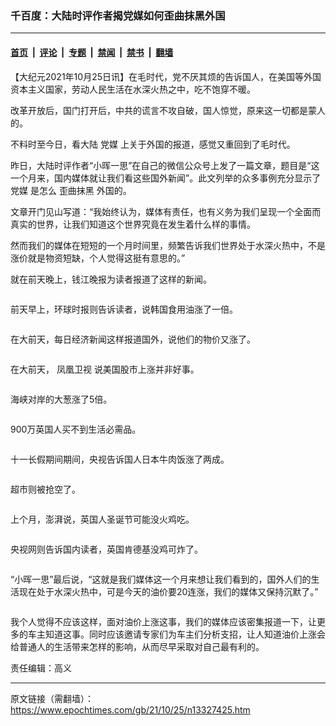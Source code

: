 ### 千百度：大陆时评作者揭党媒如何歪曲抹黑外国

---

#### [首页](../../../..?n13327425) &nbsp;|&nbsp; [评论](../../../../../epoch-comment?n13327425) &nbsp;|&nbsp; [专题](../../../../../epoch-special?n13327425) &nbsp;|&nbsp; [禁闻](../../../../../epoch-news?n13327425) &nbsp;|&nbsp; [禁书](../../../../../books?n13327425) &nbsp;|&nbsp; [翻墙](https://github.com/gfw-breaker/nogfw/blob/master/README.md?n13327425)


<div class="post_content" id="artbody" itemprop="articleBody">
 <!-- article content begin -->
 <p>
  【大纪元2021年10月25日讯】在毛时代，党不厌其烦的告诉国人，在美国等外国资本主义国家，劳动人民生活在水深火热之中，吃不饱穿不暖。
 </p>
 <p>
  改革开放后，国门打开后，中共的谎言不攻自破，国人惊觉，原来这一切都是蒙人的。
 </p>
 <p>
  不料时至今日，看大陆
  <ok href="https://www.epochtimes.com/gb/tag/%E5%85%9A%E5%AA%92.html">
   党媒
  </ok>
  上关于外国的报道，感觉又重回到了毛时代。
 </p>
 <p>
  昨日，大陆时评作者“小晖一思”在自己的微信公众号上发了一篇文章，题目是“这一个月来，国内媒体就让我们看这些国外新闻”。此文列举的众多事例充分显示了
  <ok href="https://www.epochtimes.com/gb/tag/%E5%85%9A%E5%AA%92.html">
   党媒
  </ok>
  是怎么
  <ok href="https://www.epochtimes.com/gb/tag/%E6%AD%AA%E6%9B%B2%E6%8A%B9%E9%BB%91.html">
   歪曲抹黑
  </ok>
  外国的。
 </p>
 <p>
  文章开门见山写道：“我始终认为，媒体有责任，也有义务为我们呈现一个全面而真实的世界，让我们知道这个世界究竟在发生着什么样的事情。
 </p>
 <p>
  然而我们的媒体在短短的一个月时间里，频繁告诉我们世界处于水深火热中，不是涨价就是物资短缺，个人觉得这挺有意思的。”
 </p>
 <p>
  就在前天晚上，钱江晚报为读者报道了这样的新闻。
 </p>
 <p style="text-align: center;">
  <ok href="https://i.epochtimes.com/assets/uploads/2021/10/id13327620-d006fbb89be79330c2b4548393797a91.png">
   <img alt="" class="alignnone size-medium wp-image-13327620" src="https://i.epochtimes.com/assets/uploads/2021/10/id13327620-d006fbb89be79330c2b4548393797a91-450x495.png"/>
  </ok>
 </p>
 <p>
  前天早上，环球时报则告诉读者，说韩国食用油涨了一倍。
 </p>
 <p style="text-align: center;">
  <ok href="https://i.epochtimes.com/assets/uploads/2021/10/id13327626-341d5a608381d42219d6a1e705bb6b1e.png">
   <img alt="" class="alignnone size-medium wp-image-13327626" src="https://i.epochtimes.com/assets/uploads/2021/10/id13327626-341d5a608381d42219d6a1e705bb6b1e-450x366.png"/>
  </ok>
 </p>
 <p>
  在大前天，每日经济新闻这样报道国外，说他们的物价又涨了。
 </p>
 <p>
  <ok href="https://i.epochtimes.com/assets/uploads/2021/10/id13327629-b8ed4edc3531d7f3ad504223d30ab82e.png">
   <img alt="" class="size-medium wp-image-13327629 aligncenter" src="https://i.epochtimes.com/assets/uploads/2021/10/id13327629-b8ed4edc3531d7f3ad504223d30ab82e-450x347.png"/>
  </ok>
 </p>
 <p>
  在大前天，
  <ok href="https://www.epochtimes.com/gb/tag/%E5%87%A4%E5%87%B0%E5%8D%AB%E8%A7%86.html">
   凤凰卫视
  </ok>
  说美国股市上涨并非好事。
 </p>
 <p style="text-align: center;">
  <ok href="https://i.epochtimes.com/assets/uploads/2021/10/id13327633-3faa3c3fc38e968664c499d20f71eefe.png">
   <img alt="" class="alignnone size-medium wp-image-13327633" src="https://i.epochtimes.com/assets/uploads/2021/10/id13327633-3faa3c3fc38e968664c499d20f71eefe-450x248.png"/>
  </ok>
 </p>
 <p>
  海峡对岸的大葱涨了5倍。
 </p>
 <p style="text-align: center;">
  <ok href="https://i.epochtimes.com/assets/uploads/2021/10/id13327634-40e0d8955cc71ae7bdecfdab2c942ec0.png">
   <img alt="" class="alignnone size-medium wp-image-13327634" src="https://i.epochtimes.com/assets/uploads/2021/10/id13327634-40e0d8955cc71ae7bdecfdab2c942ec0-450x275.png"/>
  </ok>
 </p>
 <p>
  900万英国人买不到生活必需品。
 </p>
 <p style="text-align: center;">
  <ok href="https://i.epochtimes.com/assets/uploads/2021/10/id13327637-f8bd0950d1e68981c33b86b7e0a65036.png">
   <img alt="" class="alignnone size-medium wp-image-13327637" src="https://i.epochtimes.com/assets/uploads/2021/10/id13327637-f8bd0950d1e68981c33b86b7e0a65036-450x377.png"/>
  </ok>
 </p>
 <p>
  十一长假期间期间，央视告诉国人日本牛肉饭涨了两成。
 </p>
 <p>
  <ok href="https://i.epochtimes.com/assets/uploads/2021/10/id13327641-30.png">
   <img alt="" class="size-medium wp-image-13327641 aligncenter" src="https://i.epochtimes.com/assets/uploads/2021/10/id13327641-30-450x578.png"/>
  </ok>
 </p>
 <p>
  超市则被抢空了。
 </p>
 <p style="text-align: center;">
  <ok href="https://i.epochtimes.com/assets/uploads/2021/10/id13327643-818bb17e608d792ae7f7481e1b5844f4.png">
   <img alt="" class="alignnone size-medium wp-image-13327643" src="https://i.epochtimes.com/assets/uploads/2021/10/id13327643-818bb17e608d792ae7f7481e1b5844f4-450x275.png"/>
  </ok>
 </p>
 <p>
  上个月，澎湃说，英国人圣诞节可能没火鸡吃。
 </p>
 <p style="text-align: center;">
  <ok href="https://i.epochtimes.com/assets/uploads/2021/10/id13327646-33.png">
   <img alt="" class="alignnone size-medium wp-image-13327646" src="https://i.epochtimes.com/assets/uploads/2021/10/id13327646-33-450x245.png"/>
  </ok>
 </p>
 <p>
  央视网则告诉国内读者，英国肯德基没鸡可炸了。
 </p>
 <p style="text-align: center;">
  <ok href="https://i.epochtimes.com/assets/uploads/2021/10/id13327656-44.png">
   <img alt="" class="alignnone size-medium wp-image-13327656" src="https://i.epochtimes.com/assets/uploads/2021/10/id13327656-44-450x327.png"/>
  </ok>
 </p>
 <p>
  “小晖一思”最后说，“这就是我们媒体这一个月来想让我们看到的，国外人们的生活现在处于水深火热中，可是今天的油价要20连涨，我们的媒体又保持沉默了。”
 </p>
 <p style="text-align: center;">
  <ok href="https://i.epochtimes.com/assets/uploads/2021/10/id13327658-60.png">
   <img alt="" class="alignnone size-medium wp-image-13327658" src="https://i.epochtimes.com/assets/uploads/2021/10/id13327658-60-450x574.png"/>
  </ok>
 </p>
 <p>
  我个人觉得不应该这样，面对油价上涨这事，我们的媒体应该密集报道一下，让更多的车主知道这事。同时应该邀请专家们为车主们分析支招，让人知道油价上涨会给普通人的生活带来怎样的影响，从而尽早采取对自己最有利的。
 </p>
 <p>
  责任编辑：高义
 </p>
 <!-- article content end -->
 <div id="below_article_ad">
 </div>
</div>


---

原文链接（需翻墙）：https://www.epochtimes.com/gb/21/10/25/n13327425.htm